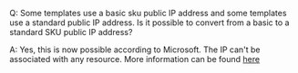 Q: Some templates use a basic sku public IP address and some templates use a standard public IP address. Is it possible to convert from a basic to a standard SKU public IP address?

A: Yes, this is now possible according to Microsoft. The IP can't be associated with any resource. More information can be found [here](https://docs.microsoft.com/en-us/azure/virtual-network/virtual-network-public-ip-address-upgrade)